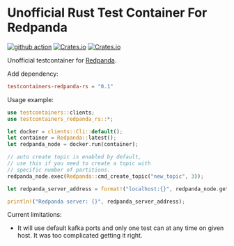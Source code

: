 # Unofficial Rust Test Container For Redpanda

[![github action](https://github.com/milenkovicm/testcontainers-redpanda-rs/actions/workflows/basic.yml/badge.svg)](https://github.com/milenkovicm/testcontainers-redpanda-rs/actions/workflows/basic.yml)
[![Crates.io](https://img.shields.io/crates/v/testcontainers-redpanda-rs)](https://crates.io/crates/testcontainers-redpanda-rs)
[![Crates.io](https://img.shields.io/crates/d/testcontainers-redpanda-rs)](https://crates.io/crates/testcontainers-redpanda-rs)

Unofficial testcontainer for [Redpanda](https://redpanda.com).

Add dependency:

```toml
testcontainers-redpanda-rs = "0.1"
```

Usage example:

```rust
use testcontainers::clients;
use testcontainers_redpanda_rs::*;

let docker = clients::Cli::default();
let container = Redpanda::latest();
let redpanda_node = docker.run(container);

// auto create topic is enabled by default,
// use this if you need to create a topic with 
// specific number of partitions. 
redpanda_node.exec(Redpanda::cmd_create_topic("new_topic", 3));

let redpanda_server_address = format!("localhost:{}", redpanda_node.get_host_port_ipv4(REDPANDA_PORT));

println!("Redpanda server: {}", redpanda_server_address);
```

Current limitations:

* It will use default kafka ports and only one test can  at any time on given host. It was too complicated getting it right.
